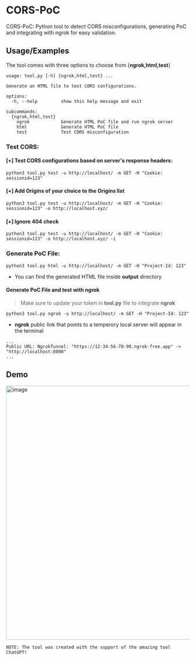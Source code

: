 # CORS-PoC
CORS-PoC: Python tool to detect CORS misconfigurations, generating PoC and integrating with ngrok for easy validation.
## Usage/Examples
The tool comes with three options to choose from {**ngrok,html,test**}
```
usage: tool.py [-h] {ngrok,html,test} ...

Generate an HTML file to test CORS configurations.

options:
  -h, --help         show this help message and exit

subcommands:
  {ngrok,html,test}
    ngrok            Generate HTML PoC file and run ngrok server
    html             Generate HTML PoC file
    test             Test CORS misconfiguration
```

### Test CORS:
#### [+] Test CORS configurations based on server's response headers:
```
python3 tool.py test -u http://localhost/ -m GET -H "Cookie: sessionid=123"
```
#### [+] Add Origins of your choice to the Origins list
```
python3 tool.py test -u http://localhost/ -m GET -H "Cookie: sessionid=123" -o http://localhost.xyz/
```
#### [+] Ignore 404 check
```
python3 tool.py test -u http://localhost/ -m GET -H "Cookie: sessionid=123" -o http://localhost.xyz/ -i
```
### Generate PoC File:
```
python3 tool.py html -u http://localhost/ -m GET -H "Project-Id: 123"
```
* You can find the generated HTML file inside **output** directory
#### Generate PoC File and test with ngrok
> Make sure to update your token in **tool.py** file to integrate **ngrok**
```
python3 tool.py ngrok -u http://localhost/ -m GET -H "Project-Id: 123"
```
* **ngrok** public link that points to a temperory local server will appear in the terminal
```
...
Public URL: NgrokTunnel: "https://12-34-56-78-90.ngrok-free.app" -> "http://localhost:8000"
...
```
## Demo
<img width="695" alt="image" src="https://github.com/raadfhaddad/CORS-PoC/assets/13183963/87fc55e3-c01e-4df2-89d1-74fa06c14c86">


```NOTE: The tool was created with the support of the amazing tool ChatGPT!```
